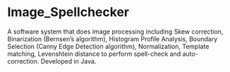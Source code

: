 # Image_Spellchecker
A software system that does image processing including Skew correction, Binarization (Bernsen’s algorithm), Histogram Profile Analysis, Boundary Selection (Canny Edge Detection algorithm), Normalization, Template matching, Levenshtein distance to perform spell-check and auto-correction. Developed in Java.
